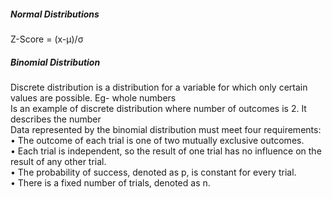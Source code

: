 ##### Normal Distributions
Z-Score = (x-µ)/σ

##### Binomial Distribution
Discrete distribution is a distribution for a variable for which only certain values are possible. Eg- whole numbers <br/>
Is an example of discrete distribution where number of outcomes is 2. It describes the number  <br/>
Data represented by the binomial distribution must meet four requirements: <br/>
• The outcome of each trial is one of two mutually exclusive outcomes. <br/>
• Each trial is independent, so the result of one trial has no influence on the result of any other trial. <br/>
• The probability of success, denoted as p, is constant for every trial. <br/>
• There is a fixed number of trials, denoted as n. <br/>


